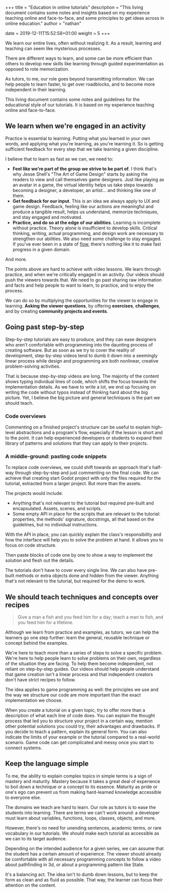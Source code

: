 +++
title = "Education in online tutorials"
description = "This living document contains some notes and insights based on my experience teaching online and face-to-face, and some principles to get ideas across in online education."
author = "nathan"

date = 2019-12-11T15:52:58+01:00
weight = 5
+++

We learn our entire lives, often without realizing it. As a result, learning and teaching can seem like mysterious processes. 

There are different ways to learn, and some can be more efficient than others to develop new skills like learning through guided experimentation as opposed to rote memorization.

As tutors, to me, our role goes beyond transmitting information. We can help people to learn faster, to get over roadblocks, and to become more independent in their learning. 

This living document contains some notes and guidelines for the educational style of our tutorials. It is based on my experience teaching online and face-to-face.

<!-- Add a summary and a list of broad principles that serve as a foundation for our teaching style. -->

## We learn when we're engaged in an activity ##

Practice is essential to learning. Putting what you learned in your own words, and applying what you're learning, as you're learning it. So is getting sufficient feedback for every step that we take learning a given discipline.

I believe that to learn as fast as we can, we need to:

- **Feel like we're part of the group we strive to be part of**. I think that's why Jesse Shell's "The Art of Game Design" starts by asking the readers to view and call themselves game designers. Just like playing as an avatar in a game, the virtual identity helps us take steps towards becoming a designer, a developer, an artist... and thinking like one of them.
- **Get feedback for our input**. This is an idea we always apply to UX and game design. Feedback, feeling like our actions are meaningful and produce a tangible result, helps us understand, memorize techniques, and stay engaged and motivated.
- **Practice, and do so at the edge of our abilities**. Learning is incomplete without practice. Theory alone is insufficient to develop skills. Critical thinking, writing, actual programming, and design work are necessary to strengthen our abilities. We also need some challenge to stay engaged. If you've ever been in a state of [flow](http://www.jenovachen.com/flowingames/foundation.htm), there's nothing like it to make fast progress in a given domain.

And more.

The points above are hard to achieve with video lessons. We learn through practice, and when we're critically engaged in an activity. Our videos should push the viewers towards that. We need to go past sharing raw information and facts and help people to want to learn, to practice, and to enjoy the process.

We can do so by multiplying the opportunities for the viewer to engage in learning. **Asking the viewer questions**, by offering **exercises**, **challenges**, and by creating **community projects and events**.

<!-- TODO: write more on viewer questions and quizzes, exercises, challenges, and getting people to take part in community projects. We can take a look at FreeCodeCamp as an example. -->

## Going past step-by-step ##

Step-by-step tutorials are easy to produce, and they can ease designers who aren't comfortable with programming into the daunting process of creating software. But as soon as we try to cover the reality of development, step-by-step videos tend to dumb it down into a seemingly linear process while design and programming are both nonlinear, creative problem-solving activities.

That is because step-by-step videos are long. The majority of the content shows typing individual lines of code, which shifts the focus towards the implementation details. As we have to write a lot, we end up focusing on writing the code without typos instead of thinking hard about the big picture. Yet, I believe the big picture and general techniques is the part we should teach.

### Code overviews ###

Commenting on a finished project's structure can be useful to explain high-level abstractions and a program's flow, especially if the lesson is short and to the point. It can help experienced developers or students to expand their library of patterns and solutions that they can apply to their projects.

### A middle-ground: pasting code snippets ###

To replace code overviews, we could shift towards an approach that's half-way through step-by-step and just commenting on the final code. We can achieve that creating start Godot project with only the files required for the tutorial, extracted from a larger project. But more than the assets.

The projects would include:

- Anything that's not relevant to the tutorial but required pre-built and encapsulated. Assets, scenes, and scripts.
- Some empty API in place for the scripts that are relevant to the tutorial: properties, the methods' signature, docstrings, all that based on the guidelines, but no individual instructions.

With the API in place, you can quickly explain the class's responsibility and how the interface will help you to solve the problem at hand. It allows you to focus on code structure.

Then paste blocks of code one by one to show a way to implement the solution and flesh out the details.

The tutorials don't have to cover every single line. We can also have pre-built methods or extra objects done and hidden from the viewer. Anything that's not relevant to the tutorial, but required for the demo to work.

## We should teach techniques and concepts over recipes ##

> Give a man a fish and you feed him for a day; teach a man to fish, and you feed him for a lifetime.

Although we learn from practice and examples, as tutors, we can help the learners go one step further: learn the general, reusable technique or concept behind the examples.

We're here to teach more than a series of steps to solve a specific problem. We're here to help people learn to solve problems on their own, regardless of the situation they are facing. To help them become independent, not reliant on step-by-step guides. Our videos should help people understand that game creation isn't a linear process and that independent creators don't have strict recipes to follow.

The idea applies to game programming as well: the principles we use and the way we structure our code are more important than the exact implementation we choose.

When you create a tutorial on a given topic, try to offer more than a description of what each line of code does. You can explain the thought process that led you to structure your project in a certain way, mention other potential solutions you could try, their advantages and drawbacks. If you decide to teach a pattern, explain its general form. You can also indicate the limits of your example or the tutorial compared to a real-world scenario. Game code can get complicated and messy once you start to connect systems.

## Keep the language simple ##

To me, the ability to explain complex topics in simple terms is a sign of mastery and maturity. Mastery because it takes a great deal of experience to boil down a technique or a concept to its essence. Maturity as pride or one's ego can prevent us from making hard-learned knowledge accessible to everyone else.

The domains we teach are hard to learn. Our role as tutors is to ease the students into learning. There are terms we can't work around: a developer must learn about variables, functions, loops, classes, objects, and more.

However, there's no need for unending sentences, academic terms, or rare vocabulary in our tutorials. We should make each tutorial as accessible as we can to its target audience.

Depending on the intended audience for a given series, we can assume that the student has a certain amount of experience. The viewer should already be comfortable with all necessary programming concepts to follow a video about pathfinding in 3d, or about a programming pattern like State.

It's a balancing act. The idea isn't to dumb down lessons, but to keep the form as clean and as fluid as possible. That way, the learner can focus their attention on the content.
